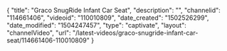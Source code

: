 {
    "title": "Graco SnugRide Infant Car Seat",
    "description": "",
    "channelid": "114661406",
    "videoid": "110010809",
    "date_created": "1502526299",
    "date_modified": "1504247457",
    "type": "captivate",
    "layout": "channelVideo",
    "url": "\/latest-videos\/graco-snugride-infant-car-seat\/114661406-110010809"
}